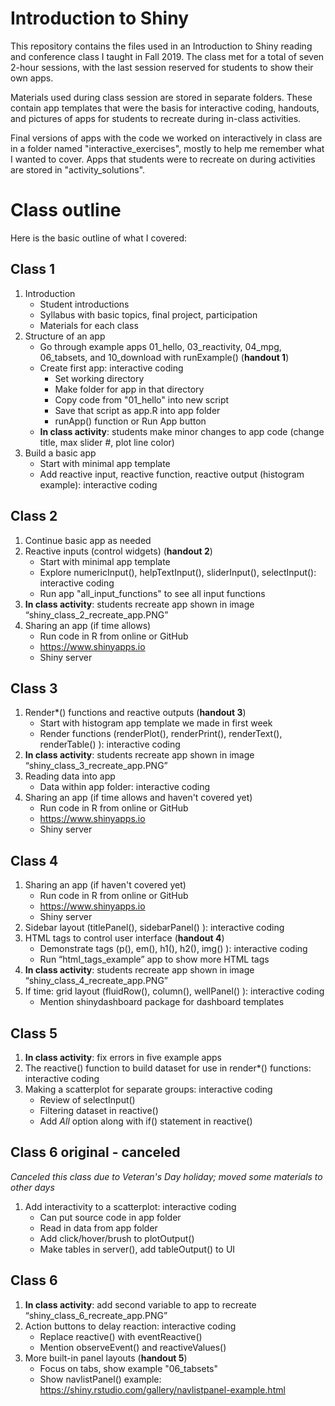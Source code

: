 # Introduction to Shiny

This repository contains the files used in an Introduction to Shiny reading and conference class I taught in Fall 2019.  The class met for a total of seven 2-hour sessions, with the last session reserved for students to show their own apps.

Materials used during class session are stored in separate folders.  These contain app templates that were the basis for interactive coding, handouts, and pictures of apps for students to recreate during in-class activities.

Final versions of apps with the code we worked on interactively in class are in a folder named "interactive_exercises", mostly to help me remember what I wanted to cover.  Apps that students were to recreate on during activities are stored in "activity_solutions".

# Class outline

Here is the basic outline of what I covered:

## Class 1

1. Introduction  
     * Student introductions  
     * Syllabus with basic topics, final project, participation  
     * Materials for each class  
2. Structure of an app  
     * Go through example apps 01_hello, 03_reactivity, 04_mpg, 06_tabsets, and 10_download with runExample() (**handout 1**)  
     * Create first app: interactive coding 
          * Set working directory  
          * Make folder for app in that directory  
          * Copy code from "01_hello" into new script  
          * Save that script as app.R into app folder  
          * runApp() function or Run App button  
     * **In class activity**: students make minor changes to app code (change title, max slider #, plot line color)  
3. Build a basic app  
     * Start with minimal app template  
     * Add reactive input, reactive function, reactive output (histogram example): interactive coding  
     
## Class 2

1. Continue basic app as needed
2. Reactive inputs (control widgets) (**handout 2**)
     * Start with minimal app template  
     * Explore numericInput(), helpTextInput(), sliderInput(), selectInput(): interactive coding  
     * Run app "all_input_functions" to see all input functions  
3. **In class activity**: students recreate app shown in image “shiny_class_2_recreate_app.PNG”
4. Sharing an app (if time allows)
     * Run code in R from online or GitHub  
     * https://www.shinyapps.io  
     * Shiny server

## Class 3

1. Render\*() functions and reactive outputs (**handout 3**)
     * Start with histogram app template we made in first week  
     * Render functions (renderPlot(), renderPrint(), renderText(), renderTable() ): interactive coding  
2. **In class activity**: students recreate app shown in image “shiny_class_3_recreate_app.PNG”
3. Reading data into app  
     * Data within app folder: interactive coding  
4. Sharing an app (if time allows and haven't covered yet)  
     * Run code in R from online or GitHub  
     * https://www.shinyapps.io  
     * Shiny server

## Class 4

1. Sharing an app (if haven't covered yet)
     * Run code in R from online or GitHub  
     * https://www.shinyapps.io  
     * Shiny server  
2. Sidebar layout (titlePanel(), sidebarPanel() ): interactive coding   
3. HTML tags to control user interface (**handout 4**)  
     * Demonstrate tags (p(), em(), h1(), h2(), img() ): interactive coding  
     * Run “html_tags_example” app to show more HTML tags  
4. **In class activity**: students recreate app shown in image “shiny_class_4_recreate_app.PNG”  
5. If time: grid layout (fluidRow(), column(), wellPanel() ): interactive coding   
     * Mention shinydashboard package for dashboard templates

## Class 5

1. **In class activity**: fix errors in five example apps  
2. The reactive() function to build dataset for use in render*() functions: interactive coding  
3. Making a scatterplot for separate groups: interactive coding
     * Review of selectInput()
     * Filtering dataset in reactive()
     * Add *All* option along with if() statement in reactive()

## Class 6 original - canceled

*Canceled this class due to Veteran's Day holiday; moved some materials to other days*
1. Add interactivity to a scatterplot: interactive coding
     * Can put source code in app folder
     * Read in data from app folder
     * Add click/hover/brush to plotOutput()
     * Make tables in server(), add tableOutput() to UI

## Class 6

1. **In class activity**: add second variable to app to recreate “shiny_class_6_recreate_app.PNG”
2. Action buttons to delay reaction: interactive coding
     * Replace reactive() with eventReactive()
     * Mention observeEvent() and reactiveValues()
4. More built-in panel layouts (**handout 5**)
     * Focus on tabs, show example "06_tabsets"
     * Show navlistPanel() example: https://shiny.rstudio.com/gallery/navlistpanel-example.html
